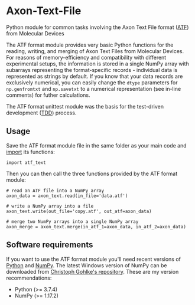 # Axon-Text-File
 Python module for common tasks involving the Axon Text File format ([ATF](https://mdc.custhelp.com/app/answers/detail/a_id/18883/~/genepix%C2%AE-file-formats#atf)) from Molecular Devices

The ATF format module provides very basic Python functions for the reading, writing, and merging of Axon Text Files  from Molecular Devices. For reasons of memory-efficiency and compatibility with different experimental setups, the information is stored in a single NumPy array with subarrays representing the format-specific records - individual data is represented as strings by default.
If you know that your data records are exclusively numerical, you can easily change the ```dtype``` parameters for ```np.genfromtxt``` and ```np.savetxt``` to a numerical representation (see in-line comments) for futher calculations.

The ATF format unittest module was the basis for the test-driven development ([TDD](https://en.wikipedia.org/wiki/Test-driven_development)) process.

## Usage
Save the ATF format module file in the same folder as your main code and [import](https://docs.python.org/3/reference/simple_stmts.html#the-import-statement) its functions:
```
import atf_text
```
Then you can then call the three functions provided by the ATF format module:
```
# read an ATF file into a NumPy array
axon_data = axon_text.read(in_file='data.atf')

# write a NumPy array into a file
axon_text.write(out_file='copy.atf', out_atf=axon_data)

# merge two NumPy arrays into a single NumPy array
axon_merge = axon_text.merge(in_atf_1=axon_data, in_atf_2=axon_data)
```

## Software requirements

If you want to use the ATF format module you'll need recent versions of [Python](https://www.python.org/downloads/) and [NumPy](https://www.scipy.org/scipylib/download.html). The latest Windows version of NumPy can be downloaded from [Christoph Gohlke's repository](https://www.lfd.uci.edu/~gohlke/pythonlibs/). These are my version recommendations:

- Python      (>= 3.7.4)
- NumPy       (>= 1.17.2)
